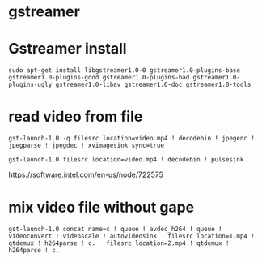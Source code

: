 # gstreamer

# Gstreamer install
```
sudo apt-get install libgstreamer1.0-0 gstreamer1.0-plugins-base gstreamer1.0-plugins-good gstreamer1.0-plugins-bad gstreamer1.0-plugins-ugly gstreamer1.0-libav gstreamer1.0-doc gstreamer1.0-tools
```
# read video from file
```
gst-launch-1.0 -q filesrc location=video.mp4 ! decodebin ! jpegenc ! jpegparse ! jpegdec ! xvimagesink sync=true

gst-launch-1.0 filesrc location=video.mp4 ! decodebin ! pulsesink

```

https://software.intel.com/en-us/node/722575

# mix video file without gape
```
gst-launch-1.0 concat name=c ! queue ! avdec_h264 ! queue ! videoconvert ! videoscale ! autovideosink   filesrc location=1.mp4 ! qtdemux ! h264parse ! c.   filesrc location=2.mp4 ! qtdemux ! h264parse ! c.
```
